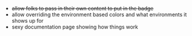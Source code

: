 * <strike>allow folks to pass in their own content to put in the badge</strike>
* allow overriding the environment based colors and what environments it
  shows up for
* sexy documentation page showing how things work

